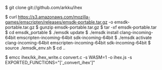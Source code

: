 $ git clone git://github.com/arkku/ihex

$ curl https://s3.amazonaws.com/mozilla-games/emscripten/releases/emsdk-portable.tar.gz -o emsdk-portable.tar.gz
$ gunzip emsdk-portable.tar.gz
$ tar -xf emsdk-portable.tar
$ cd emsdk_portable
$ ./emsdk update
$ ./emsdk install clang-incoming-64bit emscripten-incoming-64bit sdk-incoming-64bit
$ ./emsdk activate clang-incoming-64bit emscripten-incoming-64bit sdk-incoming-64bit
$ source ./emsdk_env.sh
$ cd ..

$ emcc ihex/kk_ihex_write.c convert.c -s WASM=1 -o ihex.js  -s EXPORTED_FUNCTIONS="['_convert_ihex']"

